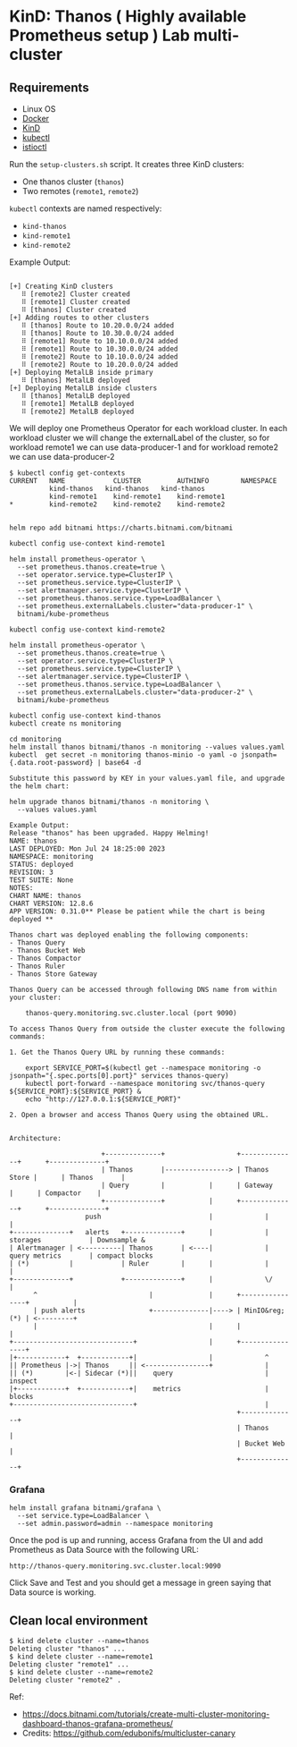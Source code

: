 # KinD: Thanos ( Highly available Prometheus setup ) Lab multi-cluster


## Requirements

- Linux OS
- [Docker](https://docs.docker.com/)
- [KinD](https://kind.sigs.k8s.io/)
- [kubectl](https://kubernetes.io/docs/reference/kubectl/)
- [istioctl](https://istio.io/latest/docs/setup/install/istioctl/)


Run the `setup-clusters.sh` script. It creates three KinD clusters:

- One thanos cluster (`thanos`)
- Two remotes (`remote1`, `remote2`)

`kubectl` contexts are named respectively:

- `kind-thanos`
- `kind-remote1`
- `kind-remote2`


Example Output:

```

[+] Creating KinD clusters
   ⠿ [remote2] Cluster created
   ⠿ [remote1] Cluster created
   ⠿ [thanos] Cluster created
[+] Adding routes to other clusters
   ⠿ [thanos] Route to 10.20.0.0/24 added
   ⠿ [thanos] Route to 10.30.0.0/24 added
   ⠿ [remote1] Route to 10.10.0.0/24 added
   ⠿ [remote1] Route to 10.30.0.0/24 added
   ⠿ [remote2] Route to 10.10.0.0/24 added
   ⠿ [remote2] Route to 10.20.0.0/24 added
[+] Deploying MetalLB inside primary
   ⠿ [thanos] MetalLB deployed
[+] Deploying MetalLB inside clusters
   ⠿ [thanos] MetalLB deployed
   ⠿ [remote1] MetalLB deployed
   ⠿ [remote2] MetalLB deployed
```

We will deploy one Prometheus Operator for each workload cluster. In each workload cluster we will change the externalLabel of the cluster, so for workload remote1 we can use data-producer-1 and for workload remote2 we can use data-producer-2

```
$ kubectl config get-contexts 
CURRENT   NAME            CLUSTER         AUTHINFO        NAMESPACE
          kind-thanos   kind-thanos   kind-thanos   
          kind-remote1    kind-remote1    kind-remote1    
*         kind-remote2    kind-remote2    kind-remote2  


helm repo add bitnami https://charts.bitnami.com/bitnami

kubectl config use-context kind-remote1

helm install prometheus-operator \
  --set prometheus.thanos.create=true \
  --set operator.service.type=ClusterIP \
  --set prometheus.service.type=ClusterIP \
  --set alertmanager.service.type=ClusterIP \
  --set prometheus.thanos.service.type=LoadBalancer \
  --set prometheus.externalLabels.cluster="data-producer-1" \
  bitnami/kube-prometheus

kubectl config use-context kind-remote2

helm install prometheus-operator \
  --set prometheus.thanos.create=true \
  --set operator.service.type=ClusterIP \
  --set prometheus.service.type=ClusterIP \
  --set alertmanager.service.type=ClusterIP \
  --set prometheus.thanos.service.type=LoadBalancer \
  --set prometheus.externalLabels.cluster="data-producer-2" \
  bitnami/kube-prometheus

kubectl config use-context kind-thanos
kubectl create ns monitoring

cd monitoring
helm install thanos bitnami/thanos -n monitoring --values values.yaml
kubectl  get secret -n monitoring thanos-minio -o yaml -o jsonpath={.data.root-password} | base64 -d

Substitute this password by KEY in your values.yaml file, and upgrade the helm chart:

helm upgrade thanos bitnami/thanos -n monitoring \
  --values values.yaml

Example Output:
Release "thanos" has been upgraded. Happy Helming!
NAME: thanos
LAST DEPLOYED: Mon Jul 24 18:25:00 2023
NAMESPACE: monitoring
STATUS: deployed
REVISION: 3
TEST SUITE: None
NOTES:
CHART NAME: thanos
CHART VERSION: 12.8.6
APP VERSION: 0.31.0** Please be patient while the chart is being deployed **

Thanos chart was deployed enabling the following components:
- Thanos Query
- Thanos Bucket Web
- Thanos Compactor
- Thanos Ruler
- Thanos Store Gateway

Thanos Query can be accessed through following DNS name from within your cluster:

    thanos-query.monitoring.svc.cluster.local (port 9090)

To access Thanos Query from outside the cluster execute the following commands:

1. Get the Thanos Query URL by running these commands:

    export SERVICE_PORT=$(kubectl get --namespace monitoring -o jsonpath="{.spec.ports[0].port}" services thanos-query)
    kubectl port-forward --namespace monitoring svc/thanos-query ${SERVICE_PORT}:${SERVICE_PORT} &
    echo "http://127.0.0.1:${SERVICE_PORT}"

2. Open a browser and access Thanos Query using the obtained URL.


Architecture:

                       +--------------+                  +--------------+      +--------------+
                       | Thanos       |----------------> | Thanos Store |      | Thanos       |
                       | Query        |           |      | Gateway      |      | Compactor    |
                       +--------------+           |      +--------------+      +--------------+
                   push                           |             |                     |
+--------------+   alerts   +--------------+      |             | storages            | Downsample &
| Alertmanager | <----------| Thanos       | <----|             | query metrics       | compact blocks
| (*)          |            | Ruler        |      |             |                     |
+--------------+            +--------------+      |             \/                    |
      ^                            |              |      +----------------+           |
      | push alerts                +--------------|----> | MinIO&reg; (*) | <---------+
      |                                           |      |                |
+------------------------------+                  |      +----------------+
|+------------+  +------------+|                  |             ^
|| Prometheus |->| Thanos     || <----------------+             |
|| (*)        |<-| Sidecar (*)||    query                       | inspect
|+------------+  +------------+|    metrics                     | blocks
+------------------------------+                                |
                                                         +--------------+
                                                         | Thanos       |
                                                         | Bucket Web   |
                                                         +--------------+
```

### Grafana
```
helm install grafana bitnami/grafana \
  --set service.type=LoadBalancer \
  --set admin.password=admin --namespace monitoring

```
Once the pod is up and running, access Grafana from the UI and add Prometheus as Data Source with the following URL:

`http://thanos-query.monitoring.svc.cluster.local:9090`

Click Save and Test and you should get a message in green saying that Data source is working.



## Clean local environment
```
$ kind delete cluster --name=thanos
Deleting cluster "thanos" ...
$ kind delete cluster --name=remote1
Deleting cluster "remote1" ...
$ kind delete cluster --name=remote2
Deleting cluster "remote2" .
```

Ref: 
- https://docs.bitnami.com/tutorials/create-multi-cluster-monitoring-dashboard-thanos-grafana-prometheus/
- Credits: https://github.com/edubonifs/multicluster-canary
